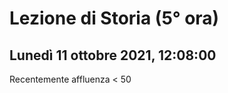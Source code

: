 #  Lezione di Storia (5° ora)
## Lunedì 11 ottobre 2021, 12:08:00


Recentemente affluenza < 50 
<!--stackedit_data:
eyJoaXN0b3J5IjpbMTUxMTY3MTc4NV19
-->